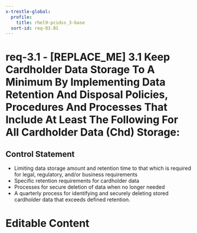 ```yaml
---
x-trestle-global:
  profile:
    title: rhel9-pcidss_3-base
  sort-id: req-03.01
---
```


# req-3.1 - \[REPLACE_ME\] 3.1 Keep Cardholder Data Storage To A Minimum By Implementing Data Retention And Disposal Policies, Procedures And Processes That Include At Least The Following For All Cardholder Data (Chd) Storage:

## Control Statement

* Limiting data storage amount and retention time to that
  which is required for legal, regulatory, and/or business requirements
* Specific retention requirements for cardholder data
* Processes for secure deletion of data when no longer needed
* A quarterly process for identifying and securely deleting stored
  cardholder data that exceeds defined retention.

# Editable Content

<!-- Make additions and edits below -->
<!-- The above represents the contents of the control as received by the profile, prior to additions. -->
<!-- If the profile makes additions to the control, they will appear below. -->
<!-- The above markdown may not be edited but you may edit the content below, and/or introduce new additions to be made by the profile. -->
<!-- If there is a yaml header at the top, parameter values may be edited. Use --set-parameters to incorporate the changes during assembly. -->
<!-- The content here will then replace what is in the profile for this control, after running profile-assemble. -->
<!-- The current profile has no added parts for this control, but you may add new ones here. -->
<!-- Each addition must have a heading either of the form ## Control my_addition_name -->
<!-- or ## Part a. (where the a. refers to one of the control statement labels.) -->
<!-- "## Control" parts are new parts added after the statement part. -->
<!-- "## Part" parts are new parts added into the top-level statement part with that label. -->
<!-- Subparts may be added with nested hash levels of the form ### My Subpart Name -->
<!-- underneath the parent ## Control or ## Part being added -->
<!-- See https://oscal-compass.github.io/compliance-trestle/tutorials/ssp_profile_catalog_authoring/ssp_profile_catalog_authoring for guidance. -->
